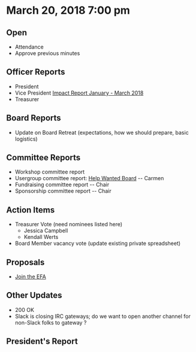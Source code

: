 # March 20, 2018 7:00 pm

## Open
* Attendance
* Approve previous minutes

## Officer Reports
* President
* Vice President [Impact Report January - March 2018](https://docs.google.com/presentation/d/1_nhWVkMeR6LM9WPeDyOUAISOa_th_Nr8XJ2Tfk6WFzc/edit?usp=sharing)
* Treasurer

## Board Reports
* Update on Board Retreat (expectations, how we should prepare, basic logistics)

## Committee Reports

* Workshop committee report
* Usergroup committee report: [Help Wanted Board](https://techlahoma.github.io/help-wanted/) -- Carmen
* Fundraising committee report -- Chair
* Sponsorship committee report -- Chair

## Action Items
* Treasurer Vote (need nominees listed here)
  * Jessica Campbell
  * Kendall Werts
* Board Member vacancy vote (update existing private spreadsheet)

## Proposals
* [Join the EFA](https://supporters.eff.org/join-efa)

## Other Updates
* 200 OK
* Slack is closing IRC gateways; do we want to open another channel for non-Slack folks to gateway ?

## President's Report 
